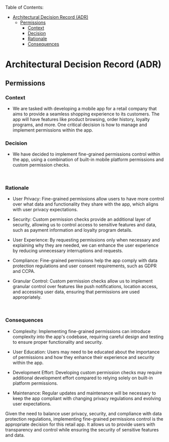 Table of Contents:
* [Architectural Decision Record (ADR)](#architectural-decision-record-adr)
  * [Permissions](#permissions)
    * [Context](#context)
    * [Decision](#decision)
    * [Rationale](#rationale)
    * [Consequences](#consequences)

# Architectural Decision Record (ADR)
## Permissions

### Context

- We are tasked with developing a mobile app for a retail company that aims to provide a seamless shopping experience to its customers. The app will have features like product browsing, order history, loyalty programs, and more. One critical decision is how to manage and implement permissions within the app.

### Decision

- We have decided to implement fine-grained permissions control within the app, using a combination of built-in mobile platform permissions and custom permission checks.

<br/>

### Rationale

- User Privacy: Fine-grained permissions allow users to have more control over what data and functionality they share with the app, which aligns with user privacy expectations.

- Security: Custom permission checks provide an additional layer of security, allowing us to control access to sensitive features and data, such as payment information and loyalty program details.

- User Experience: By requesting permissions only when necessary and explaining why they are needed, we can enhance the user experience by reducing unnecessary interruptions and requests.

- Compliance: Fine-grained permissions help the app comply with data protection regulations and user consent requirements, such as GDPR and CCPA.

- Granular Control: Custom permission checks allow us to implement granular control over features like push notifications, location access, and accessing user data, ensuring that permissions are used appropriately.

<br/>

### Consequences

- Complexity: Implementing fine-grained permissions can introduce complexity into the app's codebase, requiring careful design and testing to ensure proper functionality and security.

- User Education: Users may need to be educated about the importance of permissions and how they enhance their experience and security within the app.

- Development Effort: Developing custom permission checks may require additional development effort compared to relying solely on built-in platform permissions.

- Maintenance: Regular updates and maintenance will be necessary to keep the app compliant with changing privacy regulations and evolving user expectations.

Given the need to balance user privacy, security, and compliance with data protection regulations, implementing fine-grained permissions control is the appropriate decision for this retail app. It allows us to provide users with transparency and control while ensuring the security of sensitive features and data.